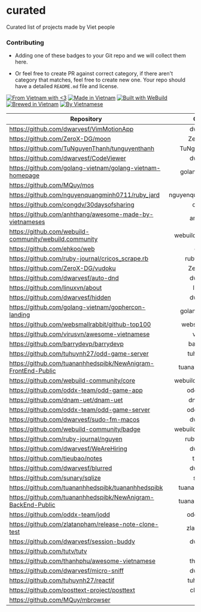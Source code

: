 # curated
Curated list of projects made by Viet people

### Contributing

- Adding one of these badges to your Git repo and we will collect them here.

- Or feel free to create PR against correct category, if there aren't category that matches, feel free to create new one. Your repo should have a detailed `README.md` file and license.

[![From Vietnam with <3](https://raw.githubusercontent.com/webuild-community/badge/master/svg/love.svg)](https://webuild.community) [![Made in Vietnam](https://raw.githubusercontent.com/webuild-community/badge/master/svg/made.svg)](https://webuild.community) [![Built with WeBuild](https://raw.githubusercontent.com/webuild-community/badge/master/svg/WeBuild.svg)](https://webuild.community) [![Brewed in Vietnam](https://raw.githubusercontent.com/webuild-community/badge/master/svg/brew.svg)](https://webuild.community) [![By Vietnamese](https://raw.githubusercontent.com/webuild-community/badge/master/svg/by.svg)](https://webuild.community)

Repository|Owner
|-|:-:|
https://github.com/dwarvesf/VimMotionApp|dwarvesf
https://github.com/ZeroX-DG/moon|ZeroX-DG
https://github.com/TuNguyenThanh/tunguyenthanh|TuNguyenThanh
https://github.com/dwarvesf/CodeViewer|dwarvesf
https://github.com/golang-vietnam/golang-vietnam-homepage|golang-vietnam
https://github.com/MQuy/mos|MQuy
https://github.com/nguyenquangminh0711/ruby_jard|nguyenquangminh0711
https://github.com/congdv/30daysofsharing|congdv
https://github.com/anhthang/awesome-made-by-vietnameses|anhthang
https://github.com/webuild-community/webuild.community|webuild-community
https://github.com/ehkoo/web|ehkoo
https://github.com/ruby-journal/cricos_scrape.rb|ruby-journal
https://github.com/ZeroX-DG/vudoku|ZeroX-DG
https://github.com/dwarvesf/auto-dnd|dwarvesf
https://github.com/linuxvn/about|linuxvn
https://github.com/dwarvesf/hidden|dwarvesf
https://github.com/golang-vietnam/gophercon-landing|golang-vietnam
https://github.com/websmallrabbit/github-top100|websmallrabbit
https://github.com/virusvn/awesome-vietnamese|virusvn
https://github.com/barrydevp/barrydevp|barrydevp
https://github.com/tuhuynh27/odd-game-server|tuhuynh27
https://github.com/tuananhhedspibk/NewAnigram-FrontEnd-Public|tuananhhedspibk
https://github.com/webuild-community/core|webuild-community
https://github.com/oddx-team/odd-game-app|oddx-team
https://github.com/dnam-uet/dnam-uet|dnam-uet
https://github.com/oddx-team/odd-game-server|oddx-team
https://github.com/dwarvesf/sudo-fm-macos|dwarvesf
https://github.com/webuild-community/badge|webuild-community
https://github.com/ruby-journal/nguyen|ruby-journal
https://github.com/dwarvesf/WeAreHiring|dwarvesf
https://github.com/tieubao/notes|tieubao
https://github.com/dwarvesf/blurred|dwarvesf
https://github.com/sunary/sqlize|sunary
https://github.com/tuananhhedspibk/tuananhhedspibk|tuananhhedspibk
https://github.com/tuananhhedspibk/NewAnigram-BackEnd-Public|tuananhhedspibk
https://github.com/oddx-team/jodd|oddx-team
https://github.com/zlatanpham/release-note-clone-test|zlatanpham
https://github.com/dwarvesf/session-buddy|dwarvesf
https://github.com/tutv/tutv|tutv
https://github.com/thanhphu/awesome-vietnamese|thanhphu
https://github.com/dwarvesf/micro-sniff|dwarvesf
https://github.com/tuhuynh27/reactif|tuhuynh27
https://github.com/posttext-project/posttext|clitetailor
https://github.com/MQuy/mbrowser|MQuy
